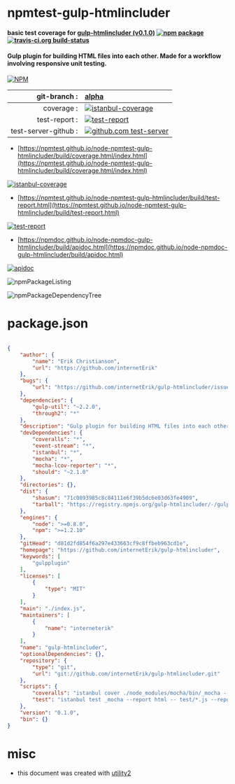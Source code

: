 # npmtest-gulp-htmlincluder

#### basic test coverage for  [gulp-htmlincluder (v0.1.0)](https://github.com/internetErik/gulp-htmlincluder)  [![npm package](https://img.shields.io/npm/v/npmtest-gulp-htmlincluder.svg?style=flat-square)](https://www.npmjs.org/package/npmtest-gulp-htmlincluder) [![travis-ci.org build-status](https://api.travis-ci.org/npmtest/node-npmtest-gulp-htmlincluder.svg)](https://travis-ci.org/npmtest/node-npmtest-gulp-htmlincluder)

#### Gulp plugin for building HTML files into each other.  Made for a workflow involving responsive unit testing.

[![NPM](https://nodei.co/npm/gulp-htmlincluder.png?downloads=true&downloadRank=true&stars=true)](https://www.npmjs.com/package/gulp-htmlincluder)

| git-branch : | [alpha](https://github.com/npmtest/node-npmtest-gulp-htmlincluder/tree/alpha)|
|--:|:--|
| coverage : | [![istanbul-coverage](https://npmtest.github.io/node-npmtest-gulp-htmlincluder/build/coverage.badge.svg)](https://npmtest.github.io/node-npmtest-gulp-htmlincluder/build/coverage.html/index.html)|
| test-report : | [![test-report](https://npmtest.github.io/node-npmtest-gulp-htmlincluder/build/test-report.badge.svg)](https://npmtest.github.io/node-npmtest-gulp-htmlincluder/build/test-report.html)|
| test-server-github : | [![github.com test-server](https://npmtest.github.io/node-npmtest-gulp-htmlincluder/GitHub-Mark-32px.png)](https://npmtest.github.io/node-npmtest-gulp-htmlincluder/build/app/index.html) | | build-artifacts : | [![build-artifacts](https://npmtest.github.io/node-npmtest-gulp-htmlincluder/glyphicons_144_folder_open.png)](https://github.com/npmtest/node-npmtest-gulp-htmlincluder/tree/gh-pages/build)|

- [https://npmtest.github.io/node-npmtest-gulp-htmlincluder/build/coverage.html/index.html](https://npmtest.github.io/node-npmtest-gulp-htmlincluder/build/coverage.html/index.html)

[![istanbul-coverage](https://npmtest.github.io/node-npmtest-gulp-htmlincluder/build/screenCapture.buildCi.browser.%252Ftmp%252Fbuild%252Fcoverage.lib.html.png)](https://npmtest.github.io/node-npmtest-gulp-htmlincluder/build/coverage.html/index.html)

- [https://npmtest.github.io/node-npmtest-gulp-htmlincluder/build/test-report.html](https://npmtest.github.io/node-npmtest-gulp-htmlincluder/build/test-report.html)

[![test-report](https://npmtest.github.io/node-npmtest-gulp-htmlincluder/build/screenCapture.buildCi.browser.%252Ftmp%252Fbuild%252Ftest-report.html.png)](https://npmtest.github.io/node-npmtest-gulp-htmlincluder/build/test-report.html)

- [https://npmdoc.github.io/node-npmdoc-gulp-htmlincluder/build/apidoc.html](https://npmdoc.github.io/node-npmdoc-gulp-htmlincluder/build/apidoc.html)

[![apidoc](https://npmdoc.github.io/node-npmdoc-gulp-htmlincluder/build/screenCapture.buildCi.browser.%252Ftmp%252Fbuild%252Fapidoc.html.png)](https://npmdoc.github.io/node-npmdoc-gulp-htmlincluder/build/apidoc.html)

![npmPackageListing](https://npmtest.github.io/node-npmtest-gulp-htmlincluder/build/screenCapture.npmPackageListing.svg)

![npmPackageDependencyTree](https://npmtest.github.io/node-npmtest-gulp-htmlincluder/build/screenCapture.npmPackageDependencyTree.svg)



# package.json

```json

{
    "author": {
        "name": "Erik Christianson",
        "url": "https://github.com/internetErik"
    },
    "bugs": {
        "url": "https://github.com/internetErik/gulp-htmlincluder/issues"
    },
    "dependencies": {
        "gulp-util": "~2.2.0",
        "through2": "*"
    },
    "description": "Gulp plugin for building HTML files into each other.  Made for a workflow involving responsive unit testing.",
    "devDependencies": {
        "coveralls": "*",
        "event-stream": "*",
        "istanbul": "*",
        "mocha": "*",
        "mocha-lcov-reporter": "*",
        "should": "~2.1.0"
    },
    "directories": {},
    "dist": {
        "shasum": "71c0893985c8c84111e6f39b5dc6e03d63fe4909",
        "tarball": "https://registry.npmjs.org/gulp-htmlincluder/-/gulp-htmlincluder-0.1.0.tgz"
    },
    "engines": {
        "node": ">=0.8.0",
        "npm": ">=1.2.10"
    },
    "gitHead": "d81d2fd854f6a297e433663cf9c8ffbeb963cd1e",
    "homepage": "https://github.com/internetErik/gulp-htmlincluder",
    "keywords": [
        "gulpplugin"
    ],
    "licenses": [
        {
            "type": "MIT"
        }
    ],
    "main": "./index.js",
    "maintainers": [
        {
            "name": "interneterik"
        }
    ],
    "name": "gulp-htmlincluder",
    "optionalDependencies": {},
    "repository": {
        "type": "git",
        "url": "git://github.com/internetErik/gulp-htmlincluder.git"
    },
    "scripts": {
        "coveralls": "istanbul cover ./node_modules/mocha/bin/_mocha --report lcovonly -- -R spec && cat ./coverage/lcov.info | ./node_modules/coveralls/bin/coveralls.js && rm -rf ./coverage",
        "test": "istanbul test _mocha --report html -- test/*.js --reporter spec"
    },
    "version": "0.1.0",
    "bin": {}
}
```



# misc
- this document was created with [utility2](https://github.com/kaizhu256/node-utility2)
